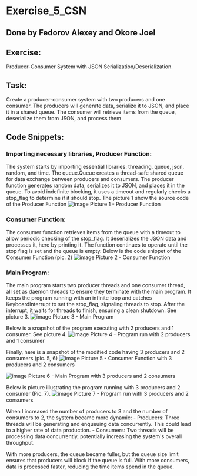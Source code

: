 # Exercise_5_CSN

## Done by Fedorov Alexey and Okore Joel

## Exercise:
  Producer-Consumer System with JSON Serialization/Deserialization.
  
## Task: 
  Create a producer-consumer system with two producers and one consumer. The producers will generate data, serialize it to JSON, and place it in a shared queue. The consumer will retrieve items from the queue, deserialize them from JSON, and process
them

## Code Snippets:

  ### Importing necessary libraries, Producer Function:
  The system starts by importing essential libraries: threading, queue, json, random, and time. The queue.Queue creates a thread-safe shared queue for data exchange between producers and consumers. The producer function generates random data, serializes it to JSON, and places it in the queue. To avoid indefinite blocking, it uses a timeout and regularly checks a stop_flag to determine if it should stop. The picture 1 show the source code of the Producer Function
  ![image](https://github.com/user-attachments/assets/f8e6f411-58e8-4205-8297-8985f4339771)
  Picture 1 - Producer Function

  ### Consumer Function:
  The consumer function retrieves items from the queue with a timeout to allow periodic checking of the stop_flag. It deserializes the JSON data and processes it, here by printing it. The function continues to operate until the stop flag is set and the queue is empty. Below is the code snippet of the Consumer Function (pic. 2)
  ![image](https://github.com/user-attachments/assets/a20dd8cc-31f9-48ad-80ac-c308cfef7588)
  Picture 2 - Consumer Function

  ### Main Program:
  The main program starts two producer threads and one consumer thread, all set as daemon threads to ensure they terminate with the main program. It keeps the program running with an infinite loop and catches KeyboardInterrupt to set the stop_flag, signaling threads to stop. After the interrupt, it waits for threads to finish, ensuring a clean shutdown. See picture 3.
  ![image](https://github.com/user-attachments/assets/cc4de1a5-9d7d-4a08-acb2-56da61f18f07)
  Picture 3 - Main Program

  Below is a snapshot of the program executing with 2 producers and 1 consumer. See picture 4. 
  ![image](https://github.com/user-attachments/assets/cc5283bb-ff26-45ae-b13b-c225974483e6)
  Picture 4 - Program run with 2 producers and 1 consumer
  

  Finally, here is a snapshot of the modified code having 3 producers and 2 consumers (pic. 5, 6)
  ![image](https://github.com/user-attachments/assets/bedf32a5-c4a5-4a0d-ba7e-99e0a60b30db)
  Picture 5 - Consumer Function with 3 producers and 2 consumers

  ![image](https://github.com/user-attachments/assets/059b691e-82a6-476b-85f3-962250aed206)
  Picture 6 - Main Program with 3 producers and 2 consumers
  
  
  Below is picture illustrating the program running with 3 producers and 2 consumer (Pic. 7).
  ![image](https://github.com/user-attachments/assets/311af693-8e0c-4607-b08a-4d5ea8d8cd50)
  Picture 7 - Program run with 3 producers and 2 consumers

  When I increased the number of producers to 3 and the number of consumers to 2, the system became more dynamic:
    - Producers: Three threads will be generating and enqueuing data concurrently. This could lead to a higher rate of data production.
    - Consumers: Two threads will be processing data concurrently, potentially increasing the system's overall throughput.

  With more producers, the queue became fuller, but the queue size limit ensures that producers will block if the queue is full. With more consumers, data is processed faster, reducing the time items spend in the queue.
    
  
